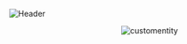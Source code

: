 ![Header](https://i.imgur.com/ST7Qmje.jpg)

<p align="center"><img src="https://github-readme-stats.vercel.app/api?username=charlesvien&show_icons=true&locale=en&count_private=true" alt="customentity" /></p>
